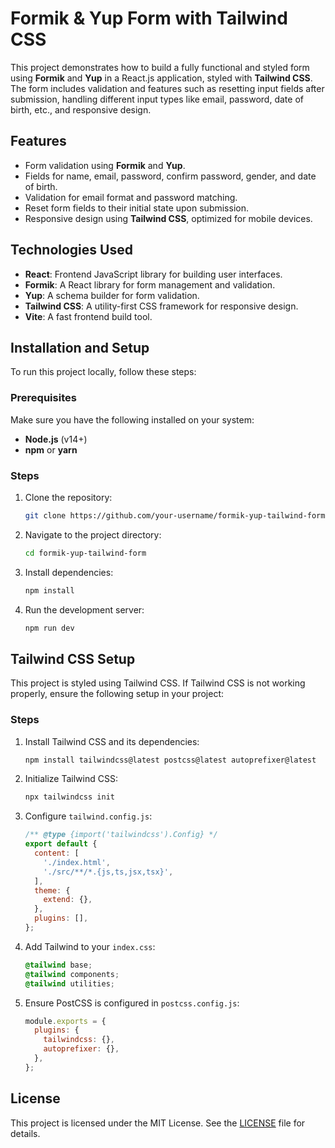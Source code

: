 # Formik & Yup Form with Tailwind CSS

This project demonstrates how to build a fully functional and styled form using **Formik** and **Yup** in a React.js application, styled with **Tailwind CSS**. The form includes validation and features such as resetting input fields after submission, handling different input types like email, password, date of birth, etc., and responsive design.

## Features

- Form validation using **Formik** and **Yup**.
- Fields for name, email, password, confirm password, gender, and date of birth.
- Validation for email format and password matching.
- Reset form fields to their initial state upon submission.
- Responsive design using **Tailwind CSS**, optimized for mobile devices.

## Technologies Used

- **React**: Frontend JavaScript library for building user interfaces.
- **Formik**: A React library for form management and validation.
- **Yup**: A schema builder for form validation.
- **Tailwind CSS**: A utility-first CSS framework for responsive design.
- **Vite**: A fast frontend build tool.

## Installation and Setup

To run this project locally, follow these steps:

### Prerequisites

Make sure you have the following installed on your system:
- **Node.js** (v14+)
- **npm** or **yarn**

### Steps

1. Clone the repository:

   ```bash
   git clone https://github.com/your-username/formik-yup-tailwind-form.git
2. Navigate to the project directory:
    ```bash
    cd formik-yup-tailwind-form
3. Install dependencies:
    ```bash
    npm install
4. Run the development server:
    ```bash
    npm run dev


## Tailwind CSS Setup

This project is styled using Tailwind CSS. If Tailwind CSS is not working properly, ensure the following setup in your project:

### Steps

1. Install Tailwind CSS and its dependencies:

    ```bash
    npm install tailwindcss@latest postcss@latest autoprefixer@latest
    ```

2. Initialize Tailwind CSS:

    ```bash
    npx tailwindcss init
    ```

3. Configure `tailwind.config.js`:

    ```js
    /** @type {import('tailwindcss').Config} */
    export default {
      content: [
        './index.html',
        './src/**/*.{js,ts,jsx,tsx}',
      ],
      theme: {
        extend: {},
      },
      plugins: [],
    };
    ```

4. Add Tailwind to your `index.css`:

    ```css
    @tailwind base;
    @tailwind components;
    @tailwind utilities;
    ```

5. Ensure PostCSS is configured in `postcss.config.js`:

    ```js
    module.exports = {
      plugins: {
        tailwindcss: {},
        autoprefixer: {},
      },
    };
    ```

## License

This project is licensed under the MIT License. See the [LICENSE](LICENSE) file for details.